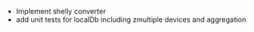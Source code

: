 * Implement shelly converter
* add unit tests for localDb including zmultiple devices and aggregation
